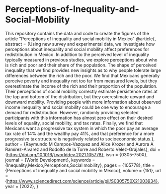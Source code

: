 # Perceptions-of-Inequality-and-Social-Mobility
This repository contains the data and code to create the figures of the article "Perceptions of inequality and social mobility in Mexico"
@article{,
   abstract = {Using new survey and experimental data, we investigate how perceptions about inequality and social mobility affect preferences for redistribution in Mexico. In addition to the perceived level of inequality typically measured in previous studies, we explore perceptions about who is rich and poor and their share of the population. The shape of perceived inequality that we find provides new insights as to why people tolerate large differences between the rich and the poor. We find that Mexicans generally perceive poverty and inequality not too far from measured levels, but they overestimate the income of the rich and their proportion of the population. Their perceptions of social mobility correctly estimate persistence rates at the top and bottom of the distribution, but they overestimate upward and downward mobility. Providing people with more information about observed income inequality and social mobility could be one way to encourage a demand for redistribution. However, randomly providing selected participants with this information has almost zero effect on their desired levels of equality, social mobility, and tax rates. Finally, we find that Mexicans want a progressive tax system in which the poor pay an average tax rate of 14% and the wealthy pay 41%, and that preference for a more progressive tax structure is negatively related to socioeconomic status.},
   author = {Raymundo M Campos-Vazquez and Alice Krozer and Aurora A Ramírez-Álvarez and Rodolfo de la Torre and Roberto Velez-Grajales},
   doi = {https://doi.org/10.1016/j.worlddev.2021.105778},
   issn = {0305-750X},
   journal = {World Development},
   keywords = {Inequality,Mexico,Perceptions,Social mobility},
   pages = {105778},
   title = {Perceptions of inequality and social mobility in Mexico},
   volume = {151},
   url = {https://www.sciencedirect.com/science/article/pii/S0305750X21003934},
   year = {2022},
}
